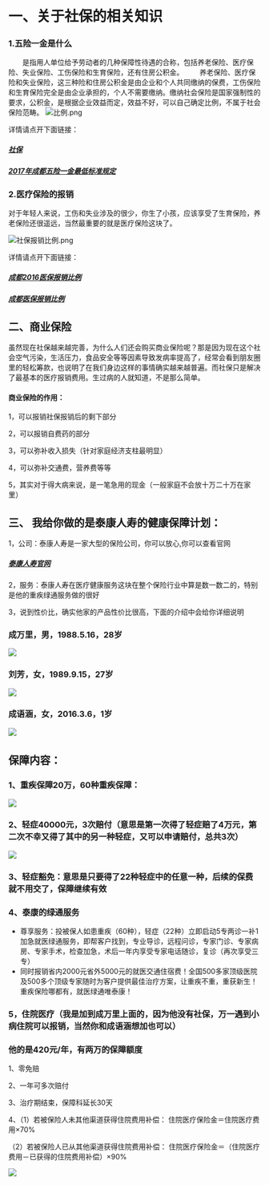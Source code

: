 # 一、关于社保的相关知识
### 1.五险一金是什么

　　是指用人单位给予劳动者的几种保障性待遇的合称，包括养老保险、医疗保险、失业保险、工伤保险和生育保险，还有住房公积金。
　　养老保险、医疗保险和失业保险，这三种险和住房公积金是由企业和个人共同缴纳的保费，工伤保险和生育保险完全是由企业承担的，个人不需要缴纳。缴纳社会保险是国家强制性的要求，公积金，是根据企业效益而定，效益不好，可以自己确定比例，不属于社会保险范畴。
![比例.png](http://upload-images.jianshu.io/upload_images/4626319-2e4392fd75d5d865.png?imageMogr2/auto-orient/strip%7CimageView2/2/w/1240)

详情请点开下面链接：
##### [社保](http://baike.baidu.com/item/%E7%A4%BE%E4%BC%9A%E4%BF%9D%E9%99%A9/73529?fromtitle=%E7%A4%BE%E4%BF%9D&fromid=558563&type=syn)
##### [2017年成都五险一金最低标准规定](http://kaoshi.yjbys.com/gongwuyuan/shizhengshenlun/shishizhengye/481443.html)
### 2.医疗保险的报销
对于年轻人来说，工伤和失业涉及的很少，你生了小孩，应该享受了生育保险，养老保险还很遥远，当然最重要的就是医疗保险这块了。

![社保报销比例.png](http://upload-images.jianshu.io/upload_images/4626319-f5f02cfcab9b9450.png?imageMogr2/auto-orient/strip%7CimageView2/2/w/1240)

详情请点开下面链接：
##### [成都2016医保报销比例](http://www.pincai.com/group/680605.htm)
##### [成都医保报销比例](http://chengdu.chashebao.com/yiliao/12608.html)
## 二、商业保险
 虽然现在社保越来越完善，为什么人们还会购买商业保险呢？那是因为现在这个社会空气污染，生活压力，食品安全等等因素导致发病率提高了，经常会看到朋友圈里的轻松筹款，也说明了在我们身边这样的事情确实越来越普遍。而社保只是解决了最基本的医疗报销费用。生过病的人就知道，不是那么简单。
#### 商业保险的作用：
1，可以报销社保报销后的剩下部分

2，可以报销自费药的部分

3，可以弥补收入损失（针对家庭经济支柱最明显）

4，可以弥补交通费，营养费等等

5，其实对于得大病来说，是一笔急用的现金（一般家庭不会放十万二十万在家里）

## 三、 我给你做的是泰康人寿的健康保障计划：
1，公司：泰康人寿是一家大型的保险公司，你可以放心,你可以查看官网
##### [泰康人寿官网](http://www.taikang.com/)
2，服务：泰康人寿在医疗健康服务这块在整个保险行业中算是数一数二的，特别是他的重疾绿通服务做的很好

3，说到性价比，确实他家的产品性价比很高，下面的介绍中会给你详细说明

###  成万里，男，1988.5.16，28岁
![](http://upload-images.jianshu.io/upload_images/4626319-7427863c02862083.png?imageMogr2/auto-orient/strip%7CimageView2/2/w/1240)

###  刘芳，女，1989.9.15，27岁
![](http://upload-images.jianshu.io/upload_images/4626319-c32b8b7d0b1a6bd9.png?imageMogr2/auto-orient/strip%7CimageView2/2/w/1240)

###  成语涵，女，2016.3.6，1岁
![](http://upload-images.jianshu.io/upload_images/4626319-9d42990198041307.png?imageMogr2/auto-orient/strip%7CimageView2/2/w/1240)
 
## 保障内容：
### 1、重疾保障20万，60种重疾保障：

![](http://upload-images.jianshu.io/upload_images/4626319-dbcbd65d2292d469.png?imageMogr2/auto-orient/strip%7CimageView2/2/w/1240)

### 2、轻症40000元，3次赔付（意思是第一次得了轻症赔了4万元，第二次不幸又得了其中的另一种轻症，又可以申请赔付，总共3次）

![](http://upload-images.jianshu.io/upload_images/4626319-9c6941a07f7cf645.png?imageMogr2/auto-orient/strip%7CimageView2/2/w/1240)

### 3、轻症豁免：意思是只要得了22种轻症中的任意一种，后续的保费就不用交了，保障继续有效

### 4、泰康的绿通服务
- 尊享服务：投被保人如患重疾（60种），轻症（22种）立即启动5专两诊一补1加急就医绿通服务，即帮客户找到，专业导诊，远程问诊，专家门诊、专家病房、专家手术，检查加急，术后一年内享受专家电话随诊，复诊（再次享受三专）
- 同时报销省内2000元省外5000元的就医交通住宿费！全国500多家顶级医院及500多个顶级专家随时为客户提供最佳治疗方案，让重疾不重，重获新生！重疾保险哪都有，就医绿通唯泰康！
### 5，住院医疗（我是加到成万里上面的，因为他没有社保，万一遇到小病住院可以报销，当然你和成语涵想加也可以）
### 他的是420元/年，有两万的保障额度
1、零免赔

2、一年可多次赔付

3、治疗期结束，保障科延长30天

4、（1）若被保险人未其他渠道获得住院费用补偿：
住院医疗保险金＝住院医疗费用×70%

（2）若被保险人已从其他渠道获得住院费用补偿：
住院医疗保险金＝（住院医疗费用－已获得的住院费用补偿）×90%

![](http://upload-images.jianshu.io/upload_images/4626319-70e36dd647812e4d.png?imageMogr2/auto-orient/strip%7CimageView2/2/w/1240)
